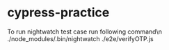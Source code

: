 # cypress-practice

To run nightwatch test case run following command\n
./node_modules/.bin/nightwatch ./e2e/verifyOTP.js 
